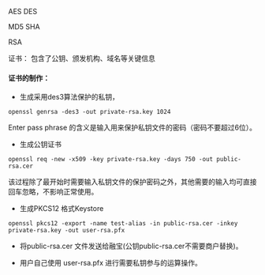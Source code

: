 AES
DES


MD5
SHA

RSA



证书： 包含了公钥、颁发机构、域名等关键信息

#### 证书的制作：

- 生成采用des3算法保护的私钥，
```
openssl genrsa -des3 -out private-rsa.key 1024
```
Enter pass phrase 的含义是输入用来保护私钥文件的密码（密码不要超过6位）。

- 生成公钥证书
```
openssl req -new -x509 -key private-rsa.key -days 750 -out public-rsa.cer
```
该过程除了最开始时需要输入私钥文件的保护密码之外，其他需要的输入均可直接回车忽略，不影响正常使用。

- 生成PKCS12 格式Keystore
```
openssl pkcs12 -export -name test-alias -in public-rsa.cer -inkey private-rsa.key -out user-rsa.pfx
```

- 将public-rsa.cer 文件发送给融宝(公钥public-rsa.cer不需要商户替换)。

- 用户自己使用 user-rsa.pfx 进行需要私钥参与的运算操作。
